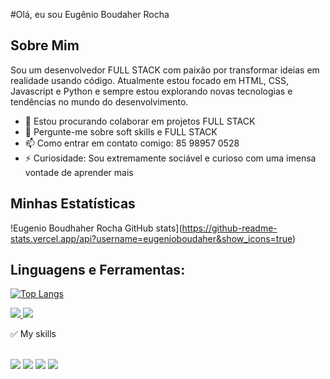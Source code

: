 #Olá, eu sou Eugênio Boudaher Rocha

## Sobre Mim
Sou um desenvolvedor FULL STACK com paixão por transformar ideias em realidade usando código. Atualmente estou focado em HTML, CSS, Javascript e Python e sempre estou explorando novas tecnologias e tendências no mundo do desenvolvimento.


- 👯 Estou procurando colaborar em projetos FULL STACK
- 💬 Pergunte-me sobre soft skills e FULL STACK
- 📫 Como entrar em contato comigo: 85 98957 0528
- ⚡ Curiosidade: Sou extremamente sociável e curioso com uma imensa vontade de aprender mais

## Minhas Estatísticas

!Eugenio Boudhaher Rocha GitHub stats](https://github-readme-stats.vercel.app/api?username=eugenioboudaher&show_icons=true)

## Linguagens e Ferramentas:
[![Top Langs](https://github-readme-stats.vercel.app/api/top-langs/?username=eugenioboudaher&layout=compact)](https://github.com/anuraghazra/github-readme-stats)

<a href="https://www.linkedin.com/feed/" target="+">
<img src="https://img.shields.io/badge/LinkedIn-0077B5?style=for-the-badge&logo=linkedin&logoColor=white"/>
</a>

<a href="mailto:eugeniopython@gmail.com">
<img src="https://img.shields.io/badge/Gmail-D14836?style=for-the-badge&logo=gmail&logoColor=white"/>
</a>

✅ My skills <br /> <br />

<span>
<img src="https://img.shields.io/badge/HTML-239120?style=for-the-badge&logo=html5&logoColor=white"/>
<img src="https://img.shields.io/badge/CSS-239120?&style=for-the-badge&logo=css3&logoColor=white"/>
<img src="https://img.shields.io/badge/JavaScript-323330?style=for-the-badge&logo=javascript&logoColor=F7DF1E" />
<img src="https://img.shields.io/badge/Python-3776AB?style=for-the-badge&logo=python&logoColor=white"/>
</span>

